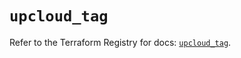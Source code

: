 # `upcloud_tag`

Refer to the Terraform Registry for docs: [`upcloud_tag`](https://registry.terraform.io/providers/upcloudltd/upcloud/5.29.1/docs/resources/tag).

